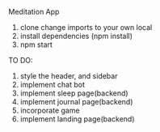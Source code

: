 Meditation App 

1. clone 
change imports to your own local 
2. install dependencies (npm install)
3. npm start 


TO DO: 
1. style the header, and sidebar 
2. implement chat bot 
3. implement sleep page(backend)
4. implement journal page(backend)
5. incorporate game
6. implement landing page(backend)

